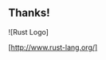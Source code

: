 ## Thanks!

<div class="no_border logo">
<div/>![Rust Logo]<div/>
</div>

[http://www.rust-lang.org/]

[Rust Logo]: Rust_programming_language_black_logo.svg

[http://www.rust-lang.org/]: http://www.rust-lang.org/
